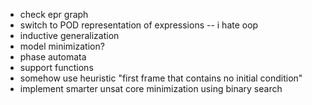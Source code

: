 - check epr graph
- switch to POD representation of expressions -- i hate oop
- inductive generalization
- model minimization?
- phase automata
- support functions
- somehow use heuristic "first frame that contains no initial condition"
- implement smarter unsat core minimization using binary search
